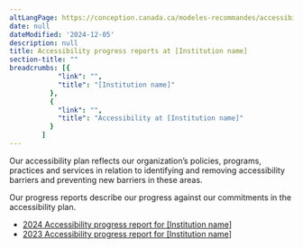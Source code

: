 ```yaml
---
altLangPage: https://conception.canada.ca/modeles-recommandes/accessibilite/accueil-rapports-etape.html
date: null
dateModified: '2024-12-05'
description: null
title: Accessibility progress reports at [Institution name]
section-title: ""
breadcrumbs: [{
            "link": "",
            "title": "[Institution name]"
          },
          {
            "link": "",
            "title": "Accessibility at [Institution name]"
          }
        ]
---
```


<p>Our accessibility plan reflects our organization’s policies, programs, practices and services in relation to identifying and removing accessibility barriers and preventing new barriers in these areas.</p>

<p>Our progress reports describe our progress against our commitments in the accessibility plan.</p>

<ul>
    <li><a href="progress-report.html">2024 Accessibility progress report for [Institution name]</a></li>
    <li><a href="progress-report.html">2023 Accessibility progress report for [Institution name]</a></li>
<ul>
